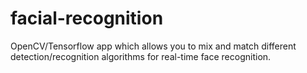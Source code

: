 # facial-recognition
OpenCV/Tensorflow app which allows you to mix and match different detection/recognition algorithms for real-time face recognition.
